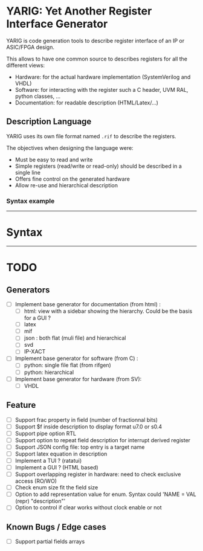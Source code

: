 # YARIG: Yet Another Register Interface Generator

YARIG is code generation tools to describe register interface of an IP or ASIC/FPGA design.

This allows to have one common source to describes registers for all the different views:
 - Hardware: for the actual hardware implementation (SystemVerilog and VHDL)
 - Software: for interacting with the register such a C header, UVM RAL, python classes, ...
 - Documentation: for readable description (HTML/Latex/...)

## Description Language
YARIG uses its own file format named `.rif` to describe the registers.

The objectives when designing the language were:
 - Must be easy to read and write
 - Simple registers (read/write or read-only) should be described in a single line
 - Offers fine control on the generated hardware
 - Allow re-use and hierarchical description

### Syntax example


---
# Syntax


---
# TODO

## Generators
 - [ ] Implement base generator for documentation (from html) :
   - [ ] html: view with a sidebar showing the hierarchy.
   		Could be the basis for a GUI ?
   - [ ] latex
   - [ ] mif
   - [ ] json : both flat (muli file) and hierarchical
   - [ ] svd
   - [ ] IP-XACT
 - [ ] Implement base generator for software (from C) :
   - [ ] python: single file flat (from rifgen)
   - [ ] python: hierarchical
 - [ ] Implement base generator for hardware (from SV):
   - [ ] VHDL

## Feature
 - [ ] Support frac property in field (number of fractionnal bits)
 - [ ] Support $f inside description to display format u7.0 or s0.4
 - [ ] Support pipe option RTL
 - [ ] Support option to repeat field description for interrupt derived register
 - [ ] Support JSON config file: top entry is a target name
 - [ ] Support latex equation in description
 - [ ] Implement a TUI ? (ratatui)
 - [ ] Implement a GUI ? (HTML based)
 - [ ] Support overlapping register in hardware: need to check exclusive access (RO/WO)
 - [ ] Check enum size fit the field size
 - [ ] Option to add representation value for enum. Syntax could 'NAME = VAL (repr) "description"'
 - [ ] Option to control if clear works without clock enable or not

## Known Bugs / Edge cases
 - [ ] Support partial fields arrays
